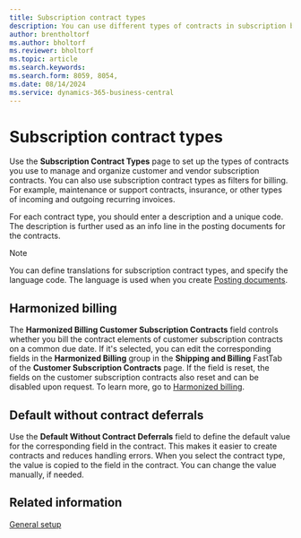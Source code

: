 ```yaml
---
title: Subscription contract types
description: You can use different types of contracts in subscription billing.
author: brentholtorf
ms.author: bholtorf
ms.reviewer: bholtorf
ms.topic: article
ms.search.keywords: 
ms.search.form: 8059, 8054,
ms.date: 08/14/2024
ms.service: dynamics-365-business-central
---
```


# Subscription contract types

Use the **Subscription Contract Types** page to set up the types of contracts you use to manage and organize customer and vendor subscription contracts. You can also use subscription contract types as filters for billing. For example, maintenance or support contracts, insurance, or other types of incoming and outgoing recurring invoices.

For each contract type, you should enter a description and a unique code. The description is further used as an info line in the posting documents for the contracts.

> [!NOTE]
> You can define translations for subscription contract types, and specify the language code. The language is used when you create [Posting documents](../posting-documents.md).

## Harmonized billing

The **Harmonized Billing Customer Subscription Contracts** field controls whether you bill the contract elements of customer subscription contracts on a common due date. If it's selected, you can edit the corresponding fields in the **Harmonized Billing** group in the **Shipping and Billing** FastTab of the **Customer Subscription Contracts** page. If the field is reset, the fields on the customer subscription contracts also reset and can be disabled upon request. To learn more, go to [Harmonized billing](../working-with-contracts/customer-contracts.md#harmonized-billing).

## Default without contract deferrals

Use the **Default Without Contract Deferrals** field to define the default value for the corresponding field in the contract. This makes it easier to create contracts and reduces handling errors. When you select the contract type, the value is copied to the field in the contract. You can change the value manually, if needed.

## Related information

[General setup](general.md)  
